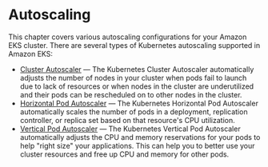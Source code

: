 # Autoscaling<a name="autoscaling"></a>

This chapter covers various autoscaling configurations for your Amazon EKS cluster\. There are several types of Kubernetes autoscaling supported in Amazon EKS:
+ [Cluster Autoscaler](cluster-autoscaler.md) — The Kubernetes Cluster Autoscaler automatically adjusts the number of nodes in your cluster when pods fail to launch due to lack of resources or when nodes in the cluster are underutilized and their pods can be rescheduled on to other nodes in the cluster\.
+ [Horizontal Pod Autoscaler](horizontal-pod-autoscaler.md) — The Kubernetes Horizontal Pod Autoscaler automatically scales the number of pods in a deployment, replication controller, or replica set based on that resource's CPU utilization\.
+ [Vertical Pod Autoscaler](vertical-pod-autoscaler.md) — The Kubernetes Vertical Pod Autoscaler automatically adjusts the CPU and memory reservations for your pods to help "right size" your applications\. This can help you to better use your cluster resources and free up CPU and memory for other pods\.